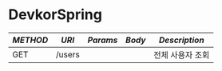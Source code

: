 # DevkorSpring

|*METHOD*|*URI*|*Params*|*Body*|*Description*|
|--------|-----|--------|------|-------------|
|GET|/users|||전체 사용자 조회|
